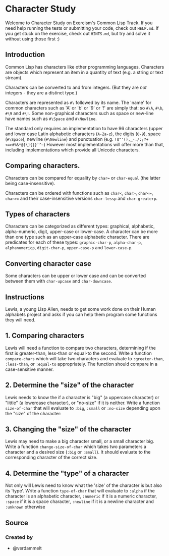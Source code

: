 # Character Study

Welcome to Character Study on Exercism's Common Lisp Track.
If you need help running the tests or submitting your code, check out `HELP.md`.
If you get stuck on the exercise, check out `HINTS.md`, but try and solve it without using those first :)

## Introduction

Common Lisp has characters like other programming languages.
Characters are objects which represent an item in a quantity of text (e.g. a string or text stream).

Characters can be converted to and from integers. (But they are *not* integers - they are a distinct type.)

Characters are represented as `#\` followed by its name.
The 'name' for common characters such as 'A' or 'b' or '9' or '!' are simply that: so `#\A`, `#\b`, `#\9` and `#\!`.
Some non-graphical characters such as space or new-line have names such as `#\Space` and `#\Newline`.

The standard only requires an implementation to have 96 characters (upper and lower case Latin alphabetic characters (`A-Za-z`), the digits (`0-9`), space (`#\Space`), newline (`#\Newline`) and punctuation (e.g. ``!$"'(),_-./:;?+<=>#%&*@[\]{|}`^~``)
However most implementations will offer more than that, including implementations which provide all Unicode characters.

## Comparing characters.

Characters can be compared for equality by `char=` or `char-equal` (the latter being case-insensitive).

Characters can be ordered with functions such as `char<`, `char>`, `char<=`, `char>=` and their case-insensitive versions `char-lessp` and `char-greaterp`.

## Types of characters

Characters can be categorized as different types: graphical, alphabetic, alpha-numeric, digit, upper-case or lower-case. 
A character can be more than one type such as an upper-case alphabetic character.
There are predicates for each of these types: `graphic-char-p`, `alpha-char-p`, `alphanumericp`, `digit-char-p`, `upper-case-p` and `lower-case-p`.

## Converting character case

Some characters can be upper or lower case and can be converted between them with `char-upcase` and `char-downcase`.

## Instructions

Lewis, a young Lisp Alien, needs to get some work done on their Human alphabets project and asks if you can help them program some functions they will need.

## 1. Comparing characters

Lewis will need a function to compare two characters, determining if the first is greater-than, less-than or equal-to the second.
Write a function `compare-chars` which will take two characters and evaluate to `:greater-than`, `:less-than`, or `:equal-to` appropriately.
The function should compare in a case-sensitive manner.

## 2. Determine the "size" of the character

Lewis needs to know the if a character is "big" (a uppercase character) or "little" (a lowercase character), or "no-size" if it is neither. 
Write a function `size-of-char` that will evaluate to `:big`, `:small` or `:no-size` depending upon the "size" of the character:

## 3. Changing the "size" of the character

Lewis may need to make a big character small, or a small character big.
Write a function `change-size-of-char` which takes two parameters a character and a desired size (`:big` or `:small`). 
It should evaluate to the corresponding character of the correct size.

## 4. Determine the "type" of a character

Not only will Lewis need to know what the 'size' of the character is but also its 'type'. 
Write a function `type-of-char` that will evaluate to `:alpha` if the character is an alphabetic character, `:numeric` if it is a numeric character, `:space` if it is a space character, `:newline` if it is a newline character and `:unknown` otherwise

## Source

### Created by

- @verdammelt